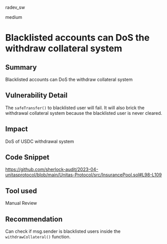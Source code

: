 radev_sw

medium

# Blacklisted accounts can DoS the withdraw collateral system

## Summary
Blacklisted accounts can DoS the withdraw collateral system

## Vulnerability Detail
The `safeTransfer()` to blacklisted user will fail. It will also brick the withdrawal collateral system because the blacklisted user is never cleared.

## Impact
DoS of USDC withdrawal system

## Code Snippet
https://github.com/sherlock-audit/2023-04-unitasprotocol/blob/main/Unitas-Protocol/src/InsurancePool.sol#L98-L109

## Tool used
Manual Review

## Recommendation
Can check if msg.sender is blacklisted users inside the `withdrawCollateral()` function.